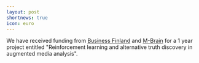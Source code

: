 ```yaml
---
layout: post
shortnews: true
icon: euro
---
```

We have received funding from [Business Finland][busfin] and [M-Brain][mbrain] for a 1 year project entitled "Reinforcement learning and alternative truth discovery in augmented media analysis".


[busfin]: https://www.businessfinland.fi
[mbrain]: https://www.m-brain.com

